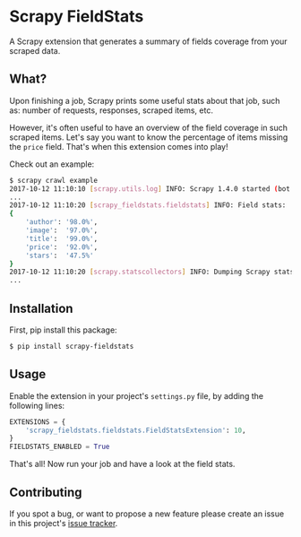Scrapy FieldStats
=================

A Scrapy extension that generates a summary of fields coverage from your scraped data.


## What?
Upon finishing a job, Scrapy prints some useful stats about that job, such as: number of requests, responses, scraped items, etc.

However, it's often useful to have an overview of the field coverage in such scraped items. Let's say you want to know the percentage of items missing the `price` field. That's when this extension comes into play!

Check out an example:

```bash
$ scrapy crawl example
2017-10-12 11:10:10 [scrapy.utils.log] INFO: Scrapy 1.4.0 started (bot: examplebot)
...
2017-10-12 11:10:20 [scrapy_fieldstats.fieldstats] INFO: Field stats:
{
    'author': '98.0%',
    'image':  '97.0%',
    'title':  '99.0%',
    'price':  '92.0%',
    'stars':  '47.5%'
}
2017-10-12 11:10:20 [scrapy.statscollectors] INFO: Dumping Scrapy stats:
...
```

## Installation
First, pip install this package:

```bash
$ pip install scrapy-fieldstats
```

## Usage
Enable the extension in your project's `settings.py` file, by adding the following lines:

```python
EXTENSIONS = {
    'scrapy_fieldstats.fieldstats.FieldStatsExtension': 10,
}
FIELDSTATS_ENABLED = True
```

That's all! Now run your job and have a look at the field stats.

## Contributing
If you spot a bug, or want to propose a new feature please create an issue in this project's
[issue tracker](https://github.com/stummjr/scrapy-fieldstats/issues).
